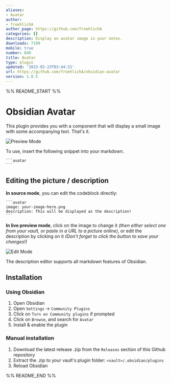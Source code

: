 ```yaml
---
aliases:
- Avatar
author:
- froehlichA
author_page: https://github.com/froehlichA
categories: []
description: Display an avatar image in your notes.
downloads: 7199
mobile: true
number: 849
title: Avatar
type: plugin
updated: '2023-03-23T03:44:31'
url: https://github.com/froehlichA/obsidian-avatar
version: 1.0.5
---
```


%% README_START %%

# Obsidian Avatar

This plugin provides you with a component that will display a small image with some accompanying text. That's it.

![Preview Mode](./docs/avatar_preview.PNG)

To use, insert the following snippet into your markdown.

````
```avatar
```
````

## Editing the picture / description

**In source mode**, you can edit the codeblock directly:

````
```avatar
image: your-image-here.png
description: This will be displayed as the description!
```
````

**In live preview mode**, click on the image to change it *(then either select one from your vault, or paste in a URL to a picture online)*, or edit the description by clicking on it *(Don't forget to click the button to save your changes!)*

![Edit Mode](./docs/avatar_edit.PNG)

The description editor supports all markdown features of Obsidian.

## Installation

### Using Obsidian

1. Open Obsidian
2. Open `Settings` -> `Community Plugins`
3. Click on `Turn on Community plugins` if prompted
4. Click on `Browse`, and search for `Avatar`
6. Install & enable the plugin

### Manual installation

1. Download the latest release .zip from the `Releases` section of this Github repository
2. Extract the .zip to your vault's plugin folder: `<vault>/.obsidian/plugins`
3. Reload Obsidian


%% README_END %%
